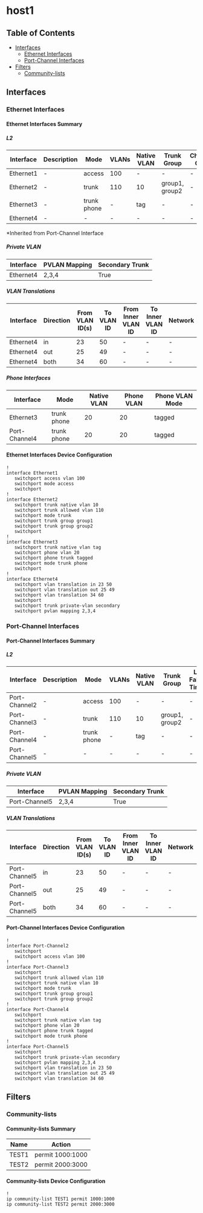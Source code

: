 # host1

## Table of Contents

- [Interfaces](#interfaces)
  - [Ethernet Interfaces](#ethernet-interfaces)
  - [Port-Channel Interfaces](#port-channel-interfaces)
- [Filters](#filters)
  - [Community-lists](#community-lists)

## Interfaces

### Ethernet Interfaces

#### Ethernet Interfaces Summary

##### L2

| Interface | Description | Mode | VLANs | Native VLAN | Trunk Group | Channel-Group |
| --------- | ----------- | ---- | ----- | ----------- | ----------- | ------------- |
| Ethernet1 | - | access | 100 | - | - | - |
| Ethernet2 | - | trunk | 110 | 10 | group1, group2 | - |
| Ethernet3 | - | trunk phone | - | tag | - | - |
| Ethernet4 | - | - | - | - | - | - |

*Inherited from Port-Channel Interface

##### Private VLAN

| Interface | PVLAN Mapping | Secondary Trunk |
| --------- | ------------- | ----------------|
| Ethernet4 | 2,3,4 | True |

##### VLAN Translations

| Interface | Direction | From VLAN ID(s) | To VLAN ID | From Inner VLAN ID | To Inner VLAN ID | Network | Dot1q-tunnel |
| --------- | --------- | --------------- | ---------- | ------------------ | ---------------- | ------- | ------------ |
| Ethernet4 | in | 23 | 50 | - | - | - | - |
| Ethernet4 | out | 25 | 49 | - | - | - | - |
| Ethernet4 | both | 34 | 60 | - | - | - | - |

##### Phone Interfaces

| Interface | Mode | Native VLAN | Phone VLAN | Phone VLAN Mode |
| --------- | ---- | ----------- | ---------- | --------------- |
| Ethernet3 | trunk phone | 20 | 20 | tagged |
| Port-Channel4 | trunk phone | 20 | 20 | tagged |

#### Ethernet Interfaces Device Configuration

```eos
!
interface Ethernet1
   switchport access vlan 100
   switchport mode access
   switchport
!
interface Ethernet2
   switchport trunk native vlan 10
   switchport trunk allowed vlan 110
   switchport mode trunk
   switchport trunk group group1
   switchport trunk group group2
   switchport
!
interface Ethernet3
   switchport trunk native vlan tag
   switchport phone vlan 20
   switchport phone trunk tagged
   switchport mode trunk phone
   switchport
!
interface Ethernet4
   switchport vlan translation in 23 50
   switchport vlan translation out 25 49
   switchport vlan translation 34 60
   switchport
   switchport trunk private-vlan secondary
   switchport pvlan mapping 2,3,4
```

### Port-Channel Interfaces

#### Port-Channel Interfaces Summary

##### L2

| Interface | Description | Mode | VLANs | Native VLAN | Trunk Group | LACP Fallback Timeout | LACP Fallback Mode | MLAG ID | EVPN ESI |
| --------- | ----------- | ---- | ----- | ----------- | ------------| --------------------- | ------------------ | ------- | -------- |
| Port-Channel2 | - | access | 100 | - | - | - | - | - | - |
| Port-Channel3 | - | trunk | 110 | 10 | group1, group2 | - | - | - | - |
| Port-Channel4 | - | trunk phone | - | tag | - | - | - | - | - |
| Port-Channel5 | - | - | - | - | - | - | - | - | - |

##### Private VLAN

| Interface | PVLAN Mapping | Secondary Trunk |
| --------- | ------------- | ----------------|
| Port-Channel5 | 2,3,4 | True |

##### VLAN Translations

| Interface |  Direction | From VLAN ID(s) | To VLAN ID | From Inner VLAN ID | To Inner VLAN ID | Network | Dot1q-tunnel |
| --------- |  --------- | --------------- | ---------- | ------------------ | ---------------- | ------- | ------------ |
| Port-Channel5 | in | 23 | 50 | - | - | - | - |
| Port-Channel5 | out | 25 | 49 | - | - | - | - |
| Port-Channel5 | both | 34 | 60 | - | - | - | - |

#### Port-Channel Interfaces Device Configuration

```eos
!
interface Port-Channel2
   switchport
   switchport access vlan 100
!
interface Port-Channel3
   switchport
   switchport trunk allowed vlan 110
   switchport trunk native vlan 10
   switchport mode trunk
   switchport trunk group group1
   switchport trunk group group2
!
interface Port-Channel4
   switchport
   switchport trunk native vlan tag
   switchport phone vlan 20
   switchport phone trunk tagged
   switchport mode trunk phone
!
interface Port-Channel5
   switchport
   switchport trunk private-vlan secondary
   switchport pvlan mapping 2,3,4
   switchport vlan translation in 23 50
   switchport vlan translation out 25 49
   switchport vlan translation 34 60
```

## Filters

### Community-lists

#### Community-lists Summary

| Name | Action |
| -------- | ------ |
| TEST1 | permit 1000:1000 |
| TEST2 | permit 2000:3000 |

#### Community-lists Device Configuration

```eos
!
ip community-list TEST1 permit 1000:1000
ip community-list TEST2 permit 2000:3000
```
